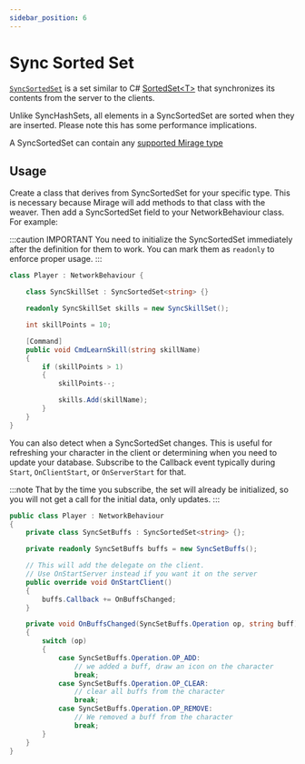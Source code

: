 ```yaml
---
sidebar_position: 6
---
```

# Sync Sorted Set

[`SyncSortedSet`](/docs/reference/Mirage.Collections/SyncSortedSet-1) is a set similar to C\# [SortedSet<T\>](https://docs.microsoft.com/en-us/dotnet/api/system.collections.generic.sortedset-1) that synchronizes its contents from the server to the clients.

Unlike SyncHashSets, all elements in a SyncSortedSet are sorted when they are inserted. Please note this has some performance implications.

A SyncSortedSet can contain any [supported Mirage type](/docs/guides/serialization/data-types) 

## Usage

Create a class that derives from SyncSortedSet for your specific type. This is necessary because Mirage will add methods to that class with the weaver. Then add a SyncSortedSet field to your NetworkBehaviour class. For example:

:::caution IMPORTANT
You need to initialize the SyncSortedSet immediately after the definition for them to work. You can mark them as `readonly` to enforce proper usage.
:::

```cs
class Player : NetworkBehaviour {

    class SyncSkillSet : SyncSortedSet<string> {}

    readonly SyncSkillSet skills = new SyncSkillSet();

    int skillPoints = 10;

    [Command]
    public void CmdLearnSkill(string skillName)
    {
        if (skillPoints > 1)
        {
            skillPoints--;

            skills.Add(skillName);
        }
    }
}
```

You can also detect when a SyncSortedSet changes. This is useful for refreshing your character in the client or determining when you need to update your database. Subscribe to the Callback event typically during `Start`, `OnClientStart`, or `OnServerStart` for that. 

:::note
That by the time you subscribe, the set will already be initialized, so you will not get a call for the initial data, only updates.
:::

```cs
public class Player : NetworkBehaviour
{
    private class SyncSetBuffs : SyncSortedSet<string> {};

    private readonly SyncSetBuffs buffs = new SyncSetBuffs();

    // This will add the delegate on the client.
    // Use OnStartServer instead if you want it on the server
    public override void OnStartClient()
    {
        buffs.Callback += OnBuffsChanged;
    }

    private void OnBuffsChanged(SyncSetBuffs.Operation op, string buff)
    {
        switch (op) 
        {
            case SyncSetBuffs.Operation.OP_ADD:
                // we added a buff, draw an icon on the character
                break;
            case SyncSetBuffs.Operation.OP_CLEAR:
                // clear all buffs from the character
                break;
            case SyncSetBuffs.Operation.OP_REMOVE:
                // We removed a buff from the character
                break;
        }
    }
}
```
